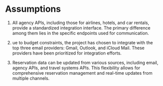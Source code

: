 # Assumptions

1. All agency APIs, including those for airlines, hotels, and car rentals, provide a standardized integration interface. The primary difference among them lies in the specific endpoints used for communication.

2. ue to budget constraints, the project has chosen to integrate with the top three email providers: Gmail, Outlook, and iCloud Mail. These providers have been prioritized for integration efforts.

3. Reservation data can be updated from various sources, including email, agency APIs, and travel systems APIs. This flexibility allows for comprehensive reservation management and real-time updates from multiple channels.